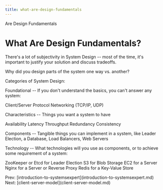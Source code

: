 ```yaml
---
title: what-are-design-fundamentals
---
```


Are Design Fundamentals

# What Are Design Fundamentals?

There\'s a lot of subjectivity in System Design \-- most of the time,
it\'s important to justify your solution and discuss tradeoffs.

Why did you design parts of the system one way vs. another?

Categories of System Design:

Foundational \-- If you don\'t understand the basics, you can\'t answer
any system:

Client/Server Protocol Networking (TCP/IP, UDP)

Characteristics \-- Things you want a system to have

Availability Latency Throughput Redundancy Consistency

Components \-- Tangible things you can implement in a system, like
Leader Election, a Database, Load Balancers, Web Servers

Technology \-- What technologies will you use as components, or to
achieve some requirement of a system:

ZooKeeper or Etcd for Leader Election S3 for Blob Storage EC2 for a
Server Nginx for a Server or Reverse Proxy Redis for a Key-Value Store

Prev:
\[introduction-to-systemsexpert](introduction-to-systemsexpert.md)
Next:
\[client-server-model](client-server-model.md)
